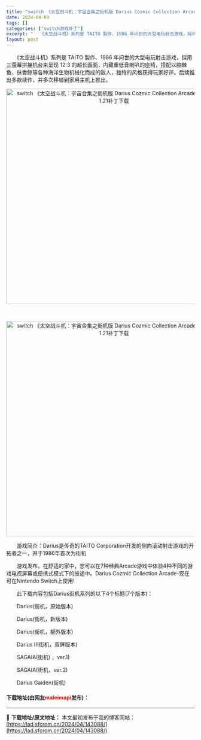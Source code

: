 ```yaml
---
title: "switch 《太空战斗机：宇宙合集之街机版 Darius Cozmic Collection Arcade》中文版1.21补丁下载"
date: 2024-04-09
tags: []
categories: ["switch游戏补丁"]
excerpt: "　　《太空战斗机》系列是 TAITO 製作、1986 年问世的大型电玩射击游戏，採用三萤幕拼接机台来呈现 12:3 的超长画面，内藏重低音喇叭的座椅，搭配以腔棘鱼、抹香鲸等各种海洋生物机械化而成的敌人，独特的风格获得玩家好评。后续推出多款续作，并多次移植到家用主机上推出。 &nbsp; 　　游戏简介&hellip;"
layout: post
---
```


 <p>　　《太空战斗机》系列是 TAITO 製作、1986 年问世的大型电玩射击游戏，採用三萤幕拼接机台来呈现 12:3 的超长画面，内藏重低音喇叭的座椅，搭配以腔棘鱼、抹香鲸等各种海洋生物机械化而成的敌人，独特的风格获得玩家好评。后续推出多款续作，并多次移植到家用主机上推出。</p> <p align="center"><img align="" border="0" src="https://www.2023game.com/d/file/p/2020/06-17/9bd274e45eb85cfc46c11d3dd2d74f3e.jpg" width="576" alt="switch 《太空战斗机：宇宙合集之街机版 Darius Cozmic Collection Arcade》中文版1.21补丁下载" /></p> <p align="center">&nbsp;</p> <p align="center"><img align="" border="0" src="https://www.2023game.com/d/file/p/2020/06-17/a9c173f8423e104c22ec8b5f56624e96.jpg" width="576" alt="switch 《太空战斗机：宇宙合集之街机版 Darius Cozmic Collection Arcade》中文版1.21补丁下载" /></p> <p>　　游戏简介：Darius是传奇的TAITO Corporation开发的侧向滚动射击游戏的开拓者之一，并于1986年首次为街机</p> <p>　　游戏发布。在舒适的家中，您可以在7种经典Arcade游戏中体验4种不同的游戏电视屏幕或便携式模式下的旅途中。Darius Cozmic Collection Arcade-现在可在Nintendo Switch上使用!</p> <p>　　此下载内容包括Darius街机系列的以下4个标题(7个版本)：</p> <p>　　Darius(街机，原始版本)</p> <p>　　Darius(街机，新版本)</p> <p>　　Darius(街机，额外版本)</p> <p>　　Darius II(街机，双屏版本)</p> <p>　　SAGAIA(街机) ，ver.1)</p> <p>　　SAGAIA(街机，ver.2)</p> <p>　　Darius Gaiden(街机)</p> <p><h4>下载地址(由网友<font color="red">maleimapi</font>发布)：</h4></p> 

---
📖 **下载地址/原文地址：** 本文最初发布于我的博客网站：[https://lad.sfcrom.cn/2024/04/143088/](https://lad.sfcrom.cn/2024/04/143088/)
